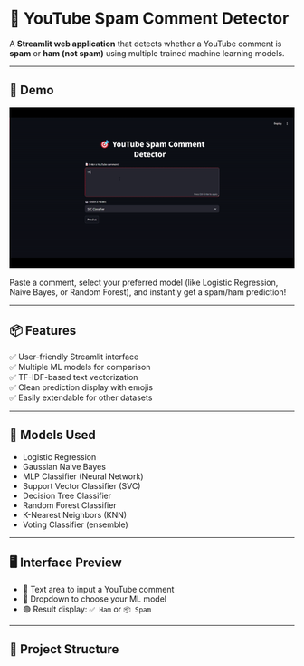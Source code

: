 # 🎯 YouTube Spam Comment Detector

A **Streamlit web application** that detects whether a YouTube comment is **spam** or **ham (not spam)** using multiple trained machine learning models.

---

## 🚀 Demo

![App Demo](Demo.gif)

Paste a comment, select your preferred model (like Logistic Regression, Naive Bayes, or Random Forest), and instantly get a spam/ham prediction!

---

## 📦 Features

✅ User-friendly Streamlit interface  
✅ Multiple ML models for comparison  
✅ TF-IDF-based text vectorization  
✅ Clean prediction display with emojis  
✅ Easily extendable for other datasets  

---

## 🧠 Models Used

- Logistic Regression
- Gaussian Naive Bayes
- MLP Classifier (Neural Network)
- Support Vector Classifier (SVC)
- Decision Tree Classifier
- Random Forest Classifier
- K-Nearest Neighbors (KNN)
- Voting Classifier (ensemble)

---

## 🖥️ Interface Preview

- 📝 Text area to input a YouTube comment  
- 🔘 Dropdown to choose your ML model  
- 🟢 Result display: `✅ Ham` or `📦 Spam`

---

## 📁 Project Structure

